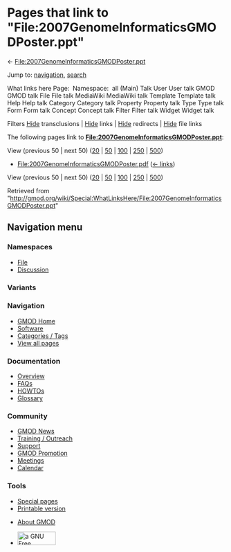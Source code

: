 <div id="mw-page-base" class="noprint">

</div>

<div id="mw-head-base" class="noprint">

</div>

<div id="content" class="mw-body" role="main">

<span id="top"></span>

<div id="mw-js-message" style="display:none;">

</div>



# <span dir="auto">Pages that link to "File:2007GenomeInformaticsGMODPoster.ppt"</span>

<div id="bodyContent">

<div id="contentSub">

←
[File:2007GenomeInformaticsGMODPoster.ppt](/wiki/File:2007GenomeInformaticsGMODPoster.ppt "File:2007GenomeInformaticsGMODPoster.ppt")

</div>

<div id="jump-to-nav" class="mw-jump">

Jump to: [navigation](#mw-navigation), [search](#p-search)

</div>

<div id="mw-content-text">

What links here Page:  Namespace:  all (Main) Talk User User talk GMOD
GMOD talk File File talk MediaWiki MediaWiki talk Template Template talk
Help Help talk Category Category talk Property Property talk Type Type
talk Form Form talk Concept Concept talk Filter Filter talk Widget
Widget talk

Filters
[Hide](/mediawiki/index.php?title=Special:WhatLinksHere/File:2007GenomeInformaticsGMODPoster.ppt&hidetrans=1 "Special:WhatLinksHere/File:2007GenomeInformaticsGMODPoster.ppt")
transclusions \|
[Hide](/mediawiki/index.php?title=Special:WhatLinksHere/File:2007GenomeInformaticsGMODPoster.ppt&hidelinks=1 "Special:WhatLinksHere/File:2007GenomeInformaticsGMODPoster.ppt")
links \|
[Hide](/mediawiki/index.php?title=Special:WhatLinksHere/File:2007GenomeInformaticsGMODPoster.ppt&hideredirs=1 "Special:WhatLinksHere/File:2007GenomeInformaticsGMODPoster.ppt")
redirects \|
[Hide](/mediawiki/index.php?title=Special:WhatLinksHere/File:2007GenomeInformaticsGMODPoster.ppt&hideimages=1 "Special:WhatLinksHere/File:2007GenomeInformaticsGMODPoster.ppt")
file links

The following pages link to
**[File:2007GenomeInformaticsGMODPoster.ppt](/wiki/File:2007GenomeInformaticsGMODPoster.ppt "File:2007GenomeInformaticsGMODPoster.ppt")**:

View (previous 50 \| next 50)
([20](/mediawiki/index.php?title=Special:WhatLinksHere/File:2007GenomeInformaticsGMODPoster.ppt&limit=20 "Special:WhatLinksHere/File:2007GenomeInformaticsGMODPoster.ppt")
\|
[50](/mediawiki/index.php?title=Special:WhatLinksHere/File:2007GenomeInformaticsGMODPoster.ppt&limit=50 "Special:WhatLinksHere/File:2007GenomeInformaticsGMODPoster.ppt")
\|
[100](/mediawiki/index.php?title=Special:WhatLinksHere/File:2007GenomeInformaticsGMODPoster.ppt&limit=100 "Special:WhatLinksHere/File:2007GenomeInformaticsGMODPoster.ppt")
\|
[250](/mediawiki/index.php?title=Special:WhatLinksHere/File:2007GenomeInformaticsGMODPoster.ppt&limit=250 "Special:WhatLinksHere/File:2007GenomeInformaticsGMODPoster.ppt")
\|
[500](/mediawiki/index.php?title=Special:WhatLinksHere/File:2007GenomeInformaticsGMODPoster.ppt&limit=500 "Special:WhatLinksHere/File:2007GenomeInformaticsGMODPoster.ppt"))

- [File:2007GenomeInformaticsGMODPoster.pdf](/wiki/File:2007GenomeInformaticsGMODPoster.pdf "File:2007GenomeInformaticsGMODPoster.pdf")
  ‎ <span class="mw-whatlinkshere-tools">([←
  links](/mediawiki/index.php?title=Special:WhatLinksHere&target=File%3A2007GenomeInformaticsGMODPoster.pdf "Special:WhatLinksHere"))</span>

View (previous 50 \| next 50)
([20](/mediawiki/index.php?title=Special:WhatLinksHere/File:2007GenomeInformaticsGMODPoster.ppt&limit=20 "Special:WhatLinksHere/File:2007GenomeInformaticsGMODPoster.ppt")
\|
[50](/mediawiki/index.php?title=Special:WhatLinksHere/File:2007GenomeInformaticsGMODPoster.ppt&limit=50 "Special:WhatLinksHere/File:2007GenomeInformaticsGMODPoster.ppt")
\|
[100](/mediawiki/index.php?title=Special:WhatLinksHere/File:2007GenomeInformaticsGMODPoster.ppt&limit=100 "Special:WhatLinksHere/File:2007GenomeInformaticsGMODPoster.ppt")
\|
[250](/mediawiki/index.php?title=Special:WhatLinksHere/File:2007GenomeInformaticsGMODPoster.ppt&limit=250 "Special:WhatLinksHere/File:2007GenomeInformaticsGMODPoster.ppt")
\|
[500](/mediawiki/index.php?title=Special:WhatLinksHere/File:2007GenomeInformaticsGMODPoster.ppt&limit=500 "Special:WhatLinksHere/File:2007GenomeInformaticsGMODPoster.ppt"))

</div>

<div class="printfooter">

Retrieved from
"<http://gmod.org/wiki/Special:WhatLinksHere/File:2007GenomeInformaticsGMODPoster.ppt>"

</div>

<div id="catlinks" class="catlinks catlinks-allhidden">

</div>

<div class="visualClear">

</div>

</div>

</div>

<div id="mw-navigation">

## Navigation menu

<div id="mw-head">



<div id="left-navigation">

<div id="p-namespaces" class="vectorTabs" role="navigation"
aria-labelledby="p-namespaces-label">

### Namespaces

- <span id="ca-nstab-image"><a href="/wiki/File:2007GenomeInformaticsGMODPoster.ppt" accesskey="c"
  title="View the file page [c]">File</a></span>
- <span id="ca-talk"><a
  href="/mediawiki/index.php?title=File_talk:2007GenomeInformaticsGMODPoster.ppt&amp;action=edit&amp;redlink=1"
  accesskey="t"
  title="Discussion about the content page [t]">Discussion</a></span>

</div>

<div id="p-variants" class="vectorMenu emptyPortlet" role="navigation"
aria-labelledby="p-variants-label">

### 

### Variants[](#)

<div class="menu">

</div>

</div>

</div>

<div id="right-navigation">





</div>



</div>

</div>

</div>

<div id="mw-panel">

<div id="p-logo" role="banner">

<a href="/wiki/Main_Page"
style="background-image: url(http://gmod.org/images/GMOD-cogs.png);"
title="Visit the main page"></a>

</div>

<div id="p-Navigation" class="portal" role="navigation"
aria-labelledby="p-Navigation-label">

### Navigation

<div class="body">

- <span id="n-GMOD-Home">[GMOD Home](/wiki/Main_Page)</span>
- <span id="n-Software">[Software](/wiki/GMOD_Components)</span>
- <span id="n-Categories-.2F-Tags">[Categories /
  Tags](/wiki/Categories)</span>
- <span id="n-View-all-pages">[View all
  pages](/wiki/Special:AllPages)</span>

</div>

</div>

<div id="p-Documentation" class="portal" role="navigation"
aria-labelledby="p-Documentation-label">

### Documentation

<div class="body">

- <span id="n-Overview">[Overview](/wiki/Overview)</span>
- <span id="n-FAQs">[FAQs](/wiki/Category:FAQ)</span>
- <span id="n-HOWTOs">[HOWTOs](/wiki/Category:HOWTO)</span>
- <span id="n-Glossary">[Glossary](/wiki/Glossary)</span>

</div>

</div>

<div id="p-Community" class="portal" role="navigation"
aria-labelledby="p-Community-label">

### Community

<div class="body">

- <span id="n-GMOD-News">[GMOD News](/wiki/GMOD_News)</span>
- <span id="n-Training-.2F-Outreach">[Training /
  Outreach](/wiki/Training_and_Outreach)</span>
- <span id="n-Support">[Support](/wiki/Support)</span>
- <span id="n-GMOD-Promotion">[GMOD
  Promotion](/wiki/GMOD_Promotion)</span>
- <span id="n-Meetings">[Meetings](/wiki/Meetings)</span>
- <span id="n-Calendar">[Calendar](/wiki/Calendar)</span>

</div>

</div>

<div id="p-tb" class="portal" role="navigation"
aria-labelledby="p-tb-label">

### Tools

<div class="body">

- <span id="t-specialpages"><a href="/wiki/Special:SpecialPages" accesskey="q"
  title="A list of all special pages [q]">Special pages</a></span>
- <span id="t-print"><a
  href="/mediawiki/index.php?title=Special:WhatLinksHere/File:2007GenomeInformaticsGMODPoster.ppt&amp;printable=yes"
  rel="alternate" accesskey="p"
  title="Printable version of this page [p]">Printable version</a></span>

</div>

</div>

</div>

</div>

<div id="footer" role="contentinfo">

- <span id="footer-places-about">[About
  GMOD](/wiki/GMOD:About "GMOD:About")</span>

<!-- -->

- <span id="footer-copyrightico">[<img src="http://www.gnu.org/graphics/gfdl-logo-small.png" width="88"
  height="31" alt="a GNU Free Documentation License" />](http://www.gnu.org/licenses/fdl-1.3.html)</span>


<div style="clear:both">

</div>

</div>
